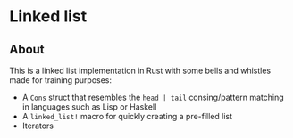 # Linked list

## About

This is a linked list implementation in Rust with some bells and whistles made for training purposes:

* A `Cons` struct that resembles the `head | tail` consing/pattern matching in languages such as Lisp or Haskell
* A `linked_list!` macro for quickly creating a pre-filled list
* Iterators
